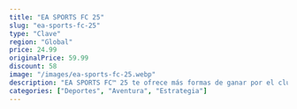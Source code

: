 ```yaml
---
title: "EA SPORTS FC 25"
slug: "ea-sports-fc-25"
type: "Clave"
region: "Global"
price: 24.99
originalPrice: 59.99
discount: 58
image: "/images/ea-sports-fc-25.webp"
description: "EA SPORTS FC™ 25 te ofrece más formas de ganar por el club. Forma equipo con tus colegas en tus modos favoritos con el nuevo Rush de 5 contra 5 y lleva a tu club a la victoria gracias a un control táctico más realista que nunca con FC IQ."
categories: ["Deportes", "Aventura", "Estrategia"]
---
```

